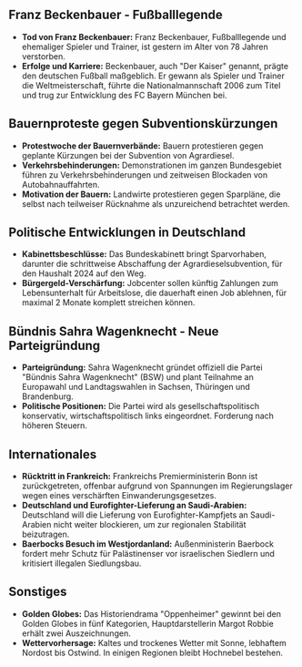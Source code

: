 ## Franz Beckenbauer - Fußballlegende
- **Tod von Franz Beckenbauer:** Franz Beckenbauer, Fußballlegende und ehemaliger Spieler und Trainer, ist gestern im Alter von 78 Jahren verstorben.
- **Erfolge und Karriere:** Beckenbauer, auch "Der Kaiser" genannt, prägte den deutschen Fußball maßgeblich. Er gewann als Spieler und Trainer die Weltmeisterschaft, führte die Nationalmannschaft 2006 zum Titel und trug zur Entwicklung des FC Bayern München bei.

## Bauernproteste gegen Subventionskürzungen
- **Protestwoche der Bauernverbände:** Bauern protestieren gegen geplante Kürzungen bei der Subvention von Agrardiesel.
- **Verkehrsbehinderungen:** Demonstrationen im ganzen Bundesgebiet führen zu Verkehrsbehinderungen und zeitweisen Blockaden von Autobahnauffahrten.
- **Motivation der Bauern:** Landwirte protestieren gegen Sparpläne, die selbst nach teilweiser Rücknahme als unzureichend betrachtet werden.

## Politische Entwicklungen in Deutschland
- **Kabinettsbeschlüsse:** Das Bundeskabinett bringt Sparvorhaben, darunter die schrittweise Abschaffung der Agrardieselsubvention, für den Haushalt 2024 auf den Weg.
- **Bürgergeld-Verschärfung:** Jobcenter sollen künftig Zahlungen zum Lebensunterhalt für Arbeitslose, die dauerhaft einen Job ablehnen, für maximal 2 Monate komplett streichen können.

## Bündnis Sahra Wagenknecht - Neue Parteigründung
- **Parteigründung:** Sahra Wagenknecht gründet offiziell die Partei "Bündnis Sahra Wagenknecht" (BSW) und plant Teilnahme an Europawahl und Landtagswahlen in Sachsen, Thüringen und Brandenburg.
- **Politische Positionen:** Die Partei wird als gesellschaftspolitisch konservativ, wirtschaftspolitisch links eingeordnet. Forderung nach höheren Steuern.
  
## Internationales
- **Rücktritt in Frankreich:** Frankreichs Premierministerin Bonn ist zurückgetreten, offenbar aufgrund von Spannungen im Regierungslager wegen eines verschärften Einwanderungsgesetzes.
- **Deutschland und Eurofighter-Lieferung an Saudi-Arabien:** Deutschland will die Lieferung von Eurofighter-Kampfjets an Saudi-Arabien nicht weiter blockieren, um zur regionalen Stabilität beizutragen.
- **Baerbocks Besuch im Westjordanland:** Außenministerin Baerbock fordert mehr Schutz für Palästinenser vor israelischen Siedlern und kritisiert illegalen Siedlungsbau.

## Sonstiges
- **Golden Globes:** Das Historiendrama "Oppenheimer" gewinnt bei den Golden Globes in fünf Kategorien, Hauptdarstellerin Margot Robbie erhält zwei Auszeichnungen.
- **Wettervorhersage:** Kaltes und trockenes Wetter mit Sonne, lebhaftem Nordost bis Ostwind. In einigen Regionen bleibt Hochnebel bestehen.
